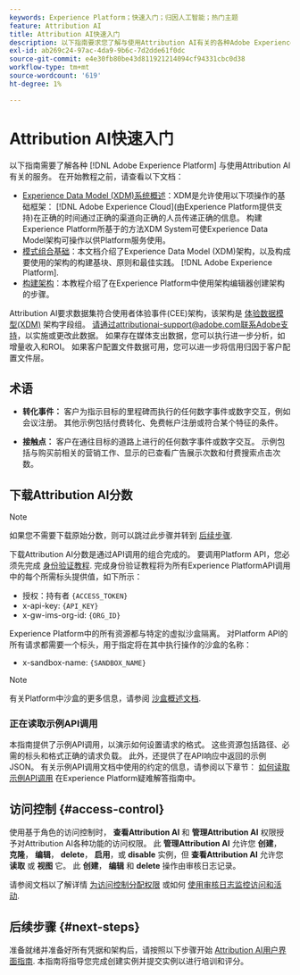 ```yaml
---
keywords: Experience Platform；快速入门；归因人工智能；热门主题
feature: Attribution AI
title: Attribution AI快速入门
description: 以下指南要求您了解与使用Attribution AI有关的各种Adobe Experience Platform服务。 在开始教程之前，请查看以下文档。
exl-id: ab269c24-97ac-4da9-9b6c-7d2dde61f0dc
source-git-commit: e4e30fb80be43d811921214094cf94331cbc0d38
workflow-type: tm+mt
source-wordcount: '619'
ht-degree: 1%

---
```


# Attribution AI快速入门

以下指南需要了解各种 [!DNL Adobe Experience Platform] 与使用Attribution AI有关的服务。 在开始教程之前，请查看以下文档：

- [Experience Data Model (XDM)系统概述](../../xdm/home.md)：XDM是允许使用以下项操作的基础框架： [!DNL Adobe Experience Cloud](由Experience Platform提供支持)在正确的时间通过正确的渠道向正确的人员传递正确的信息。 构建Experience Platform所基于的方法XDM System可使Experience Data Model架构可操作以供Platform服务使用。
- [模式组合基础](../../xdm/schema/composition.md)：本文档介绍了Experience Data Model (XDM)架构，以及构成要使用的架构的构建基块、原则和最佳实践。 [!DNL Adobe Experience Platform].
- [构建架构](../../xdm/tutorials/create-schema-ui.md)：本教程介绍了在Experience Platform中使用架构编辑器创建架构的步骤。

Attribution AI要求数据集符合使用者体验事件(CEE)架构，该架构是 [体验数据模型(XDM)](../../xdm/home.md) 架构字段组。 请通过attributionai-support@adobe.com联系Adobe支持，以实施或更改此数据。 如果存在媒体支出数据，您可以执行进一步分析，如增量收入和ROI。 如果客户配置文件数据可用，您可以进一步将信用归因于客户配置文件层。

## 术语

- **转化事件：** 客户为指示目标的里程碑而执行的任何数字事件或数字交互，例如会议注册。 其他示例包括付费转化、免费帐户注册或符合某个特征的条件。

- **接触点：** 客户在通往目标的道路上进行的任何数字事件或数字交互。 示例包括与购买前相关的营销工作、显示的已查看广告展示次数和付费搜索点击次数。

## 下载Attribution AI分数

>[!NOTE]
>
>如果您不需要下载原始分数，则可以跳过此步骤并转到 [后续步骤](#next-steps).

下载Attribution AI分数是通过API调用的组合完成的。 要调用Platform API，您必须先完成 [身份验证教程](https://www.adobe.com/go/platform-api-authentication-en). 完成身份验证教程将为所有Experience PlatformAPI调用中的每个所需标头提供值，如下所示：

- 授权：持有者 `{ACCESS_TOKEN}`
- x-api-key: `{API_KEY}`
- x-gw-ims-org-id: `{ORG_ID}`

Experience Platform中的所有资源都与特定的虚拟沙盒隔离。 对Platform API的所有请求都需要一个标头，用于指定将在其中执行操作的沙盒的名称：

- x-sandbox-name: `{SANDBOX_NAME}`

>[!NOTE]
>
>有关Platform中沙盒的更多信息，请参阅 [沙盒概述文档](../../sandboxes/home.md).

### 正在读取示例API调用

本指南提供了示例API调用，以演示如何设置请求的格式。 这些资源包括路径、必需的标头和格式正确的请求负载。 此外，还提供了在API响应中返回的示例JSON。 有关示例API调用文档中使用的约定的信息，请参阅以下章节： [如何读取示例API调用](../../landing/troubleshooting.md) 在Experience Platform疑难解答指南中。

## 访问控制 {#access-control}

使用基于角色的访问控制时， **查看Attribution AI** 和 **管理Attribution AI** 权限授予对Attribution AI各种功能的访问权限。 此 **管理Attribution AI** 允许您 **创建**， **克隆**， **编辑**， **delete**， **启用**，或 **disable** 实例，但 **查看Attribution AI** 允许您 **读取** 或 **视图** 它。 此 **创建**， **编辑** 和 **delete** 操作由审核日志记录。

请参阅文档以了解详情 [为访问控制分配权限](../../../help/access-control/home.md) 或如何 [使用审核日志监控访问和活动](../../../help/landing/governance-privacy-security/audit-logs/overview.md).

## 后续步骤 {#next-steps}

准备就绪并准备好所有凭据和架构后，请按照以下步骤开始 [Attribution AI用户界面指南](./user-guide.md). 本指南将指导您完成创建实例并提交实例以进行培训和评分。
